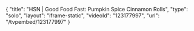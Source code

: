 {
    "title": "HSN | Good Food Fast: Pumpkin Spice Cinnamon Rolls",
    "type": "solo",
    "layout": "iframe-static",
    "videoId": "123177997",
    "url": "\/tvpembed\/123177997"
}